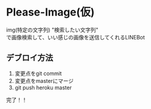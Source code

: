 # Please-Image(仮)
img(特定の文字列) "検索したい文字列"		
で画像検索して、いい感じの画像を送信してくれるLINEBot		

## デブロイ方法
1. 変更点をgit commit
2. 変更点をmasterにマージ
3. git push heroku master

完了！！
